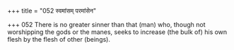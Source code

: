 +++
title = "052 स्वमांसम् परमांसेन"

+++
052	There is no greater sinner than that (man) who, though not worshipping the gods or the manes, seeks to increase (the bulk of) his own flesh by the flesh of other (beings).